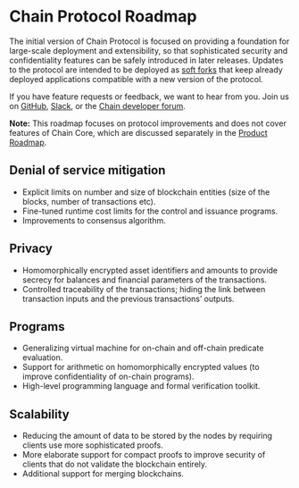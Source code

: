 # Chain Protocol Roadmap

The initial version of Chain Protocol is focused on providing a foundation for large-scale deployment and extensibility, so that sophisticated security and confidentiality features can be safely introduced in later releases. Updates to the protocol are intended to be deployed as [soft forks](blockchain-extensibility.md) that keep already deployed applications compatible with a new version of the protocol.

If you have feature requests or feedback, we want to hear from you. Join us on [GitHub](https://github.com/chain), [Slack](https://slack.chain.com), or the [Chain developer forum](https://support.chain.com).

**Note:** This roadmap focuses on protocol improvements and does not cover features of Chain Core, which are discussed separately in the [Product Roadmap](../../core/reference/product-roadmap.md).

## Denial of service mitigation

* Explicit limits on number and size of blockchain entities (size of the blocks, number of transactions etc).
* Fine-tuned runtime cost limits for the control and issuance programs.
* Improvements to consensus algorithm.

## Privacy

* Homomorphically encrypted asset identifiers and amounts to provide secrecy for balances and financial parameters of the transactions.
* Controlled traceability of the transactions; hiding the link between transaction inputs and the previous transactions’ outputs.

## Programs

* Generalizing virtual machine for on-chain and off-chain predicate evaluation.
* Support for arithmetic on homomorphically encrypted values (to improve confidentiality of on-chain programs).
* High-level programming language and formal verification toolkit.

## Scalability

* Reducing the amount of data to be stored by the nodes by requiring clients use more sophisticated proofs.
* More elaborate support for compact proofs to improve security of clients that do not validate the blockchain entirely.
* Additional support for merging blockchains.
